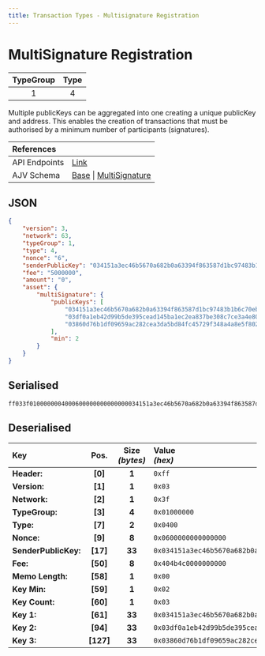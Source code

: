 ```yaml
---
title: Transaction Types - Multisignature Registration
---
```


# MultiSignature Registration

| TypeGroup | Type  |
| :-------: | :---: |
|     1     |   4   |

Multiple publicKeys can be aggregated into one creating a unique publicKey and address. This enables the creation of transactions that must be authorised by a minimum number of participants (signatures).

| References    |                                                                                                                                                                                                                                                                                                                             |
| :------------ | :-------------------------------------------------------------------------------------------------------------------------------------------------------------------------------------------------------------------------------------------------------------------------------------------------------------------------- |
| API Endpoints | [Link](/api/public-rest-api/endpoints/transactions)                                                                                                                                                                                                                                                                         |
| AJV Schema    | [Base](https://github.com/Solar-network/core/blob/0c03aaf1feebb77bd33117110c358636bf14d9c0/packages/crypto/src/transactions/types/schemas.ts#L17-L46) \| [MultiSignature](https://github.com/Solar-network/core/blob/75e3aa11e3466956fc7a860671bd4dd870a9d9fa/packages/crypto/src/transactions/types/schemas.ts#L186-#L218) |

## JSON

```json
{
    "version": 3,
    "network": 63,
    "typeGroup": 1,
    "type": 4,
    "nonce": "6",
    "senderPublicKey": "034151a3ec46b5670a682b0a63394f863587d1bc97483b1b6c70eb58e7f0aed192",
    "fee": "5000000",
    "amount": "0",
    "asset": {
        "multiSignature": {
            "publicKeys": [
                "034151a3ec46b5670a682b0a63394f863587d1bc97483b1b6c70eb58e7f0aed192",
                "03df0a1eb42d99b5de395cead145ba1ec2ea837be308c7ce3a4e8018b7efc7fdb8",
                "03860d76b1df09659ac282cea3da5bd84fc45729f348a4a8e5f802186be72dc17f"
            ],
            "min": 2
        }
    }
}
```

## Serialised

```shell
ff033f0100000004000600000000000000034151a3ec46b5670a682b0a63394f863587d1bc97483b1b6c70eb58e7f0aed192404b4c0000000000000203034151a3ec46b5670a682b0a63394f863587d1bc97483b1b6c70eb58e7f0aed19203df0a1eb42d99b5de395cead145ba1ec2ea837be308c7ce3a4e8018b7efc7fdb803860d76b1df09659ac282cea3da5bd84fc45729f348a4a8e5f802186be72dc17f
```

## Deserialised

| Key                  |   Pos.    | Size<br/>_(bytes)_ | Value<br/>_(hex)_                                                      |
| :------------------- | :-------: | :----------------: | :--------------------------------------------------------------------- |
| **Header:**          |  **[0]**  |       **1**        | `0xff`                                                                 |
| **Version:**         |  **[1]**  |       **1**        | `0x03`                                                                 |
| **Network:**         |  **[2]**  |       **1**        | `0x3f`                                                                 |
| **TypeGroup:**       |  **[3]**  |       **4**        | `0x01000000`                                                           |
| **Type:**            |  **[7]**  |       **2**        | `0x0400`                                                               |
| **Nonce:**           |  **[9]**  |       **8**        | `0x0600000000000000`                                                   |
| **SenderPublicKey:** | **[17]**  |       **33**       | `0x034151a3ec46b5670a682b0a63394f863587d1bc97483b1b6c70eb58e7f0aed192` |
| **Fee:**             | **[50]**  |       **8**        | `0x404b4c0000000000`                                                   |
| **Memo Length:**     | **[58]**  |       **1**        | `0x00`                                                                 |
| **Key Min:**         | **[59]**  |       **1**        | `0x02`                                                                 |
| **Key Count:**       | **[60]**  |       **1**        | `0x03`                                                                 |
| **Key 1:**           | **[61]**  |       **33**       | `0x034151a3ec46b5670a682b0a63394f863587d1bc97483b1b6c70eb58e7f0aed192` |
| **Key 2:**           | **[94]**  |       **33**       | `0x03df0a1eb42d99b5de395cead145ba1ec2ea837be308c7ce3a4e8018b7efc7fdb8` |
| **Key 3:**           | **[127]** |       **33**       | `0x03860d76b1df09659ac282cea3da5bd84fc45729f348a4a8e5f802186be72dc17f` |
